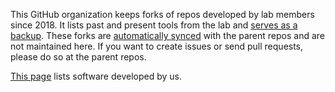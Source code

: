 This GitHub organization keeps forks of repos developed by lab members since 2018.
It lists past and present tools from the lab and [serves as a backup](https://docs.github.com/en/pull-requests/collaborating-with-pull-requests/working-with-forks/what-happens-to-forks-when-a-repository-is-deleted-or-changes-visibility#deleting-a-public-repository).
These forks are [automatically synced](https://github.com/apps/pull) with the parent repos and are not maintained here.
If you want to create issues or send pull requests, please do so at the parent repos.

[This page](https://hlilab.github.io/software) lists software developed by us.
